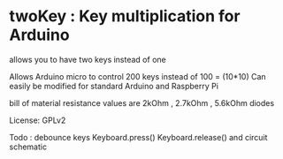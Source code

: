 # twoKey : Key multiplication for Arduino 
allows you to have two keys instead of one

Allows Arduino micro to control 200 keys instead of 100 = (10*10)
Can easily be modified for standard Arduino and Raspberry Pi

bill of material
resistance values are 2kOhm , 2.7kOhm , 5.6kOhm
diodes

License: GPLv2

Todo : 
debounce keys
Keyboard.press()
Keyboard.release() 
and
circuit schematic